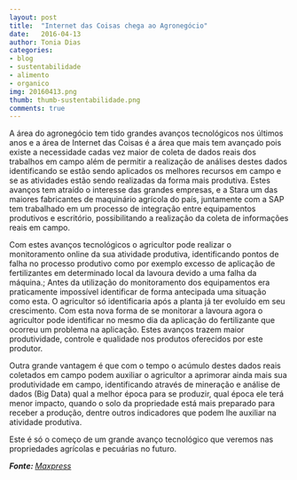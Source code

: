 ```yaml
---
layout: post
title:  "Internet das Coisas chega ao Agronegócio"
date:   2016-04-13
author: Tonia Dias
categories: 
- blog
- sustentabilidade
- alimento
- organico
img: 20160413.png
thumb: thumb-sustentabilidade.png
comments: true
---
```


A área do agronegócio tem tido grandes avanços tecnológicos nos últimos anos e a área de Internet das Coisas é a área que mais tem avançado pois existe a necessidade cadas vez maior de coleta de dados reais dos trabalhos em campo além de permitir a realização de análises destes dados identificando se estão sendo aplicados os melhores recursos em campo e se as atividades estão sendo realizadas da forma mais produtiva. Estes avanços tem atraído o interesse das grandes empresas, e a Stara um das maiores fabricantes de maquinário agrícola do país, juntamente com a SAP tem trabalhado em um processo de integração entre equipamentos produtivos e escritório, possibilitando a realização da coleta de informações reais em campo. <!--more-->

Com estes avanços tecnológicos o agricultor pode realizar o monitoramento online da sua atividade produtiva, identificando pontos de falha no processo produtivo como por exemplo excesso de aplicação de fertilizantes em determinado local da lavoura devido a uma falha da máquina.; Antes da utilização do monitoramento dos equipamentos era praticamente impossível identificar de forma antecipada uma situação como esta. O agricultor só identificaria após a planta já ter evoluído em seu crescimento. Com esta nova forma de se monitorar a lavoura agora o agricultor pode identificar no mesmo dia da aplicação do fertilizante que ocorreu um problema na aplicação. Estes avanços trazem maior produtividade, controle e qualidade nos produtos oferecidos por este produtor.

Outra grande vantagem é que com o tempo o acúmulo destes dados reais coletados em campo podem auxiliar o agricultor a aprimorar ainda mais sua produtividade em campo, identificando através de mineração e análise de dados (Big Data) qual a melhor época para se produzir, qual época ele terá menor impacto, quando o solo da propriedade está mais preparado para receber a produção, dentre outros indicadores que podem lhe auxiliar na atividade produtiva.

Este é só o começo de um grande avanço tecnológico que veremos nas propriedades agrícolas e pecuárias no futuro.

<i><b>Fonte: </b><a href="http://www.maxpressnet.com.br/Conteudo/1,825293,Tecnologia_de_Internet_das_Coisas_chega_ao_agronegocio,825293,4.htm">Maxpress</a></i>
